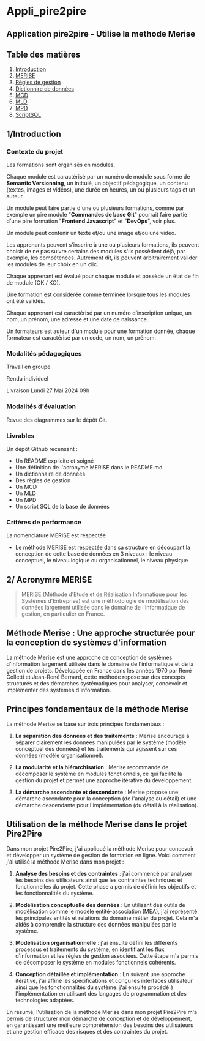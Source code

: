 # Appli_pire2pire
## Application pire2pire - Utilise la methode Merise


## Table des matières

1. [Introduction](#introduction)
2. [MERISE](#accro)
3. [Règles de gestion](https://github.com/Jwell2014/Appli_pire2pire/blob/master/Merise/Gestion_rules.md)
4. [Dictionnire de données](https://github.com/Jwell2014/Appli_pire2pire/blob/master/Merise/Dictionnaire_de_donnees.md)
5. [MCD](https://github.com/Jwell2014/Appli_pire2pire/blob/master/Merise/MCD.md)
6. [MLD](https://github.com/Jwell2014/Appli_pire2pire/blob/master/Merise/MLD.md)
7. [MPD](https://github.com/Jwell2014/Appli_pire2pire/blob/master/Merise/MPD.md)
8. [ScriptSQL](https://github.com/Jwell2014/Appli_pire2pire/blob/master/Merise/SciptSQL.md)

## 1/Introduction <a name="introduction"></a>

### **Contexte du projet**

Les formations sont organisés en modules.

Chaque module est caractérisé par un numéro de module sous forme de **Semantic Versionning**, un intitulé, un objectif pédagogique, un contenu (textes, images et vidéos), une durée en heures, un ou plusieurs tags et un auteur.

Un module peut faire partie d'une ou plusieurs formations, comme par exemple un pire module "**Commandes de base Git**" pourrait faire partie d'une pire formation "**Frontend Javascript**" et "**DevOps**", voir  plus.

Un module peut contenir un texte et/ou une image et/ou une vidéo.

Les apprenants peuvent s'inscrire à une ou plusieurs formations, ils peuvent choisir de ne pas suivre certains des modules s'ils possèdent déjà, par exemple, les compétences. Autrement dit, ils peuvent arbitrairement valider les modules de leur choix en un clic.

Chaque apprenant est évalué pour chaque module et possède un état de fin de module (OK / KO).

Une formation est considérée comme terminée lorsque tous les modules ont été validés.

Chaque apprenant est caractérisé par un numéro d’inscription unique, un nom, un prénom, une adresse et une date de naissance.

Un formateurs est auteur d'un module pour une formation donnée, chaque formateur est caractérisé par un code, un nom, un prénom.

### **Modalités pédagogiques**

Travail en groupe

Rendu individuel

Livraison Lundi 27 Mai 2024 09h

### **Modalités d'évaluation**

Revue des diagrammes sur le dépôt Git.

### **Livrables**

Un dépôt Github recensant : 

- Un README explicite et soigné 
- Une définition de l'acronyme MERISE dans le README.md 
- Un dictionnaire de données 
- Des règles de gestion 
- Un MCD
- Un MLD 
- Un MPD 
- Un script SQL de la base de données

### **Critères de performance**

La nomenclature MERISE est respectée
- Le méthode MERISE est respectée dans sa structure en découpant la conception de cette base de données en 3 niveaux : le niveau conceptuel, le niveau logique ou organisationnel, le niveau physique



## 2/ Acronymre MERISE <a name="accro"></a>

> MERISE (Méthode d'Etude et de Réalisation Informatique pour les Systèmes d'Entreprise) est une méthodologie de modélisation des données largement utilisée dans le domaine de l'informatique de gestion, en particulier en France.

## Méthode Merise : Une approche structurée pour la conception de systèmes d'information

La méthode Merise est une approche de conception de systèmes d'information largement utilisée dans le domaine de l'informatique et de la gestion de projets. Développée en France dans les années 1970 par René Colletti et Jean-René Bernard, cette méthode repose sur des concepts structurés et des démarches systématiques pour analyser, concevoir et implémenter des systèmes d'information.

## Principes fondamentaux de la méthode Merise

La méthode Merise se base sur trois principes fondamentaux :

1. **La séparation des données et des traitements** : Merise encourage à séparer clairement les données manipulées par le système (modèle conceptuel des données) et les traitements qui agissent sur ces données (modèle organisationnel).

2. **La modularité et la hiérarchisation** : Merise recommande de décomposer le système en modules fonctionnels, ce qui facilite la gestion du projet et permet une approche itérative du développement.

3. **La démarche ascendante et descendante** : Merise propose une démarche ascendante pour la conception (de l'analyse au détail) et une démarche descendante pour l'implémentation (du détail à la réalisation).

## Utilisation de la méthode Merise dans le projet Pire2Pire

Dans mon projet Pire2Pire, j'ai appliqué la méthode Merise pour concevoir et développer un système de gestion de formation en ligne. Voici comment j'ai utilisé la méthode Merise dans mon projet :

1. **Analyse des besoins et des contraintes** : j'ai commencé par analyser les besoins des utilisateurs ainsi que les contraintes techniques et fonctionnelles du projet. Cette phase a permis de définir les objectifs et les fonctionnalités du système.

2. **Modélisation conceptuelle des données** : En utilisant des outils de modélisation comme le modèle entité-association (MEA), j'ai représenté les principales entités et relations du domaine métier du projet. Cela m'a aidés à comprendre la structure des données manipulées par le système.

3. **Modélisation organisationnelle** : j'ai ensuite défini les différents processus et traitements du système, en identifiant les flux d'information et les règles de gestion associées. Cette étape m'a permis de décomposer le système en modules fonctionnels cohérents.

4. **Conception détaillée et implémentation** : En suivant une approche itérative, j'ai affiné les spécifications et conçu les interfaces utilisateur ainsi que les fonctionnalités du système. j'ai ensuite procédé à l'implémentation en utilisant des langages de programmation et des technologies adaptées.

En résumé, l'utilisation de la méthode Merise dans mon projet Pire2Pire m'a permis de structurer mon démarche de conception et de développement, en garantissant une meilleure compréhension des besoins des utilisateurs et une gestion efficace des risques et des contraintes du projet.

